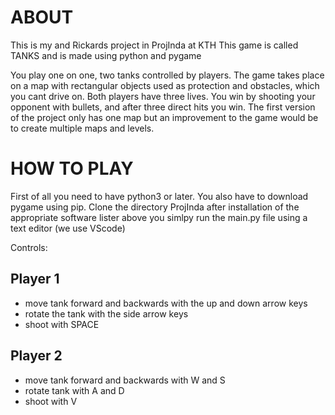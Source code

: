 # ABOUT
This is my and Rickards project in ProjInda at KTH
This game is called TANKS and is made using python and pygame


You play one on one, two tanks controlled by players.
The game takes place on a map with rectangular objects used as protection and obstacles, which you cant drive on. 
Both players have three lives. You win by shooting your opponent with bullets, and after three direct hits you win.
The first version of the project only has one map but an improvement to the game would be to create multiple maps and levels.

# HOW TO PLAY
First of all you need to have python3 or later. 
You also have to download pygame using pip. 
Clone the directory ProjInda
after installation of the appropriate software lister above you simlpy run the main.py file using a text editor (we use VScode)

Controls:

Player 1
-----------
- move tank forward and backwards with the up and down arrow keys
- rotate the tank with the side arrow keys
- shoot with SPACE


Player 2
-----------
- move tank forward and backwards with W and S
- rotate tank with A and D
- shoot with V



